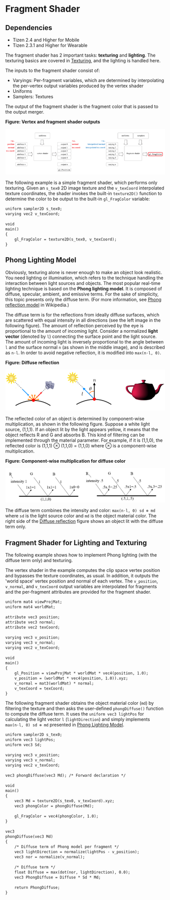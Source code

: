 # Fragment Shader
## Dependencies
- Tizen 2.4 and Higher for Mobile
- Tizen 2.3.1 and Higher for Wearable

The fragment shader has 2 important tasks: **texturing** and **lighting**. The texturing basics are covered in [Texturing](texturing-n.md), and the lighting is handled here.

The inputs to the fragment shader consist of:

- Varyings: Per-fragment variables, which are determined by interpolating the per-vertex output variables produced by the vertex shader
- Uniforms
- Samplers: Textures

The output of the fragment shader is the fragment color that is passed to the output merger.

**Figure: Vertex and fragment shader outputs**

![Vertex and fragment shader outputs](./media/fragment_output.png)

The following example is a simple fragment shader, which performs only texturing. Given an `s_tex0` 2D image texture and the `v_texCoord` interpolated texture coordinates, the shader invokes the built-in `texture2D()` function to determine the color to be output to the built-in `gl_FragColor` variable:

```
uniform sampler2D s_tex0;
varying vec2 v_texCoord;

void
main()
{
    gl_FragColor = texture2D(s_tex0, v_texCoord);
}
```

## Phong Lighting Model

Obviously, texturing alone is never enough to make an object look realistic. You need lighting or illumination, which refers to the technique handling the interaction between light sources and objects. The most popular real-time lighting technique is based on the **Phong lighting model**. It is composed of diffuse, specular, ambient, and emissive terms. For the sake of simplicity, this topic presents only the diffuse term. (For more information, see [Phong reflection model](https://en.wikipedia.org/wiki/Phong_reflection_model) in Wikipedia.)

The diffuse term is for the reflections from ideally diffuse surfaces, which are scattered with equal intensity in all directions (see the left image in the following figure). The amount of reflection perceived by the eye is proportional to the amount of incoming light. Consider a normalized **light vector** (denoted by `l`) connecting the surface point and the light source. The amount of incoming light is inversely proportional to the angle between `l` and the surface normal `n` (as shown in the middle image), and is described as `n⋅l`. In order to avoid negative reflection, it is modified into `max(n⋅l, 0)`.

**Figure: Diffuse reflection**

![Diffuse reflection](./media/fragment_diffuse.png)

The reflected color of an object is determined by component-wise multiplication, as shown in the following figure. Suppose a white light source, (1,1,1). If an object lit by the light appears yellow, it means that the object reflects R and G and absorbs B. This kind of filtering can be implemented through the material parameter. For example, if it is (1,1,0), the reflected color is (1,1,1) ⊗ (1,1,0) = (1,1,0) where ⊗ is a component-wise multiplication.

**Figure: Component-wise multiplication for diffuse color**

![Component-wise multiplication for diffuse color](./media/fragment_diffuse_color.png)

The diffuse term combines the intensity and color: `max(n⋅l, 0) sd ⊗ md` where `sd` is the light source color and `md` is the object material color. The right side of the [Diffuse reflection](#diffuse) figure shows an object lit with the diffuse term only.

## Fragment Shader for Lighting and Texturing

The following example shows how to implement Phong lighting (with the diffuse term only) and texturing.

The vertex shader in the example computes the clip space vertex position and bypasses the texture coordinates, as usual. In addition, it outputs the 'world space' vertex position and normal of each vertex. The `v_position`, `v_normal`, and `v_texCoord` output variables are interpolated for fragments and the per-fragment attributes are provided for the fragment shader.

```
uniform mat4 viewProjMat;
uniform mat4 worldMat;

attribute vec3 position;
attribute vec3 normal;
attribute vec2 texCoord;

varying vec3 v_position;
varying vec3 v_normal;
varying vec2 v_texCoord;

void
main()
{
    gl_Position = viewProjMat * worldMat * vec4(position, 1.0);
    v_position = (worldMat * vec4(position, 1.0)).xyz;
    v_normal = mat3(worldMat) * normal;
    v_texCoord = texCoord;
}
```

The following fragment shader obtains the object material color (`md`) by filtering the texture and then asks the user-defined `phongDiffuse()` function to compute the diffuse term. It uses the `uniform vec3 lightPos` for calculating the light vector `l` (`lightDirection`) and simply implements `max(n⋅l, 0) sd ⊗ md` presented in [Phong Lighting Model](#phong).

```
uniform sampler2D s_tex0;
uniform vec3 lightPos;
uniform vec3 Sd;

varying vec3 v_position;
varying vec3 v_normal;
varying vec2 v_texCoord;

vec3 phongDiffuse(vec3 Md); /* Forward declaration */

void
main()
{
    vec3 Md = texture2D(s_tex0, v_texCoord).xyz;
    vec3 phongColor = phongDiffuse(Md);

    gl_FragColor = vec4(phongColor, 1.0);
}

vec3
phongDiffuse(vec3 Md)
{
    /* Diffuse term of Phong model per fragment */
    vec3 lightDirection = normalize(lightPos - v_position);
    vec3 nor = normalize(v_normal);

    /* Diffuse term */
    float Diffuse = max(dot(nor, lightDirection), 0.0);
    vec3 PhongDiffuse = Diffuse * Sd * Md;

    return PhongDiffuse;
}
```